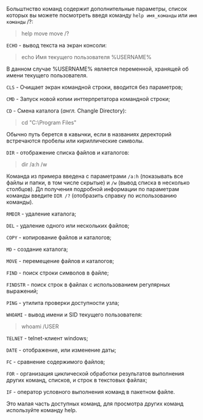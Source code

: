 Больштнство команд содержит дополнительные параметры, список которых вы можете посмотреть введя команду `help имя_команды` или `имя команды` /?:

> help move
> move /?

`ECHO` - вывод текста на экран консоли:
> echo Имя текущего пользователя %USERNAME%

В данном случае %USERNAME% является переменной, хранящей об имени текущего пользователя.

`CLS` - Очищает экран командной строки, вводится без параметров;

`CMD` - Запуск новой копии инттерпретатора командной строки;

`CD` - Смена каталога (*англ.* Changle Directory):
> cd "C:\Program Files"


 
 Обычно путь берется в кавычки, если в названиях деректорий встречаются пробелы или кириллические символы.
 
`DIR` - отображение списка файлов и каталогов:
> dir /a:h /w


Команда из примера введена с параметрами `/a:h` (показывать все файлы и папки, в том числе скрытые) и `/w` (вывод списка в несколько столбцов). Дл получения подробной информации по параметрам команды введите `DIR /?` (отобразить справку по использованию команды).

`RMDIR` - удаление каталога;

`DEL` - удаление одного или нескольких файлов;

`COPY` - копирование файлов и каталогов;

`MD` - создание каталога;

`MOVE` - перемещение файлов и каталогов;

`FIND` - поиск строки символов в файле;

`FINDSTR` - поиск строк в файлах с использованием регулярных выражений;

`PING` - утилита проверки доступности узла;

`WHOAMI` - вывод имени и SID текущего пользователя:
> whoami /USER



`TELNET` - telnet-клиент windows;

`DATE` - отображение, или изменение даты;

`FC` - сравнение содержимого файлов;

`FOR` - организация циклической обработки результатов выполнения других команд, списков, и строк в текстовых файлах;

`IF` - оператор условного выполнения команд в пакетном файле.

Это малая часть доступных команд, для просмотра других команд используйте команду help.
